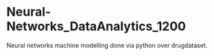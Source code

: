 # Neural-Networks_DataAnalytics_1200

Neural networks machine modelling done via python over drugdataset.
